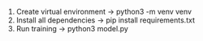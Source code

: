 1) Create virtual environment -> python3 -m venv venv
2) Install all dependencies -> pip install requirements.txt
3) Run training -> python3 model.py
